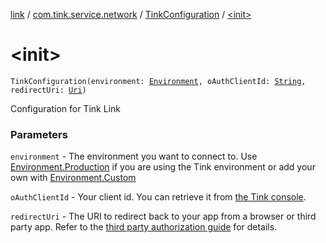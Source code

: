 [link](../../index.md) / [com.tink.service.network](../index.md) / [TinkConfiguration](index.md) / [&lt;init&gt;](./-init-.md)

# &lt;init&gt;

`TinkConfiguration(environment: `[`Environment`](../-environment/index.md)`, oAuthClientId: `[`String`](https://kotlinlang.org/api/latest/jvm/stdlib/kotlin/-string/index.html)`, redirectUri: `[`Uri`](https://developer.android.com/reference/android/net/Uri.html)`)`

Configuration for Tink Link

### Parameters

`environment` - The environment you want to connect to. Use [Environment.Production](../-environment/-production.md) if you
are using the Tink environment or add your own with [Environment.Custom](../-environment/-custom/index.md)

`oAuthClientId` - Your client id. You can retrieve it from [the Tink console](https://console.tink.com).

`redirectUri` - The URI to redirect back to your app from a browser or third party app.
Refer to the [third party authorization guide](https://github.com/tink-ab/tink-link-sdk-android/blob/master/third-party-authentication.md) for details.